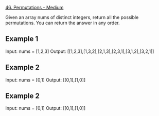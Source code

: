 [46. Permutations - Medium](https://leetcode.com/problems/permutations/)

Given an array nums of distinct integers, return all the possible permutations. You can return the answer in any order.

## Example 1
Input: nums = [1,2,3]
Output: [[1,2,3],[1,3,2],[2,1,3],[2,3,1],[3,1,2],[3,2,1]]

## Example 2
Input: nums = [0,1]
Output: [[0,1],[1,0]]

## Example 2
Input: nums = [0,1]
Output: [[0,1],[1,0]]